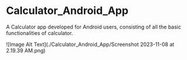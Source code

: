 # Calculator_Android_App
A Calculator app developed for Android users, consisting of all the basic functionalities of calculator.

![Image Alt Text](./Calculator_Android_App/Screenshot 2023-11-08 at 2.19.39 AM.png)

